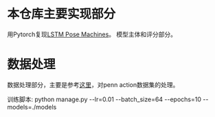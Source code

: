 

# 本仓库主要实现部分
用Pytorch复现[LSTM Pose Machines](https://arxiv.org/pdf/1712.06316.pdf)。
模型主体和评分部分。

# 数据处理
数据处理部分，主要是参考[这里](https://github.com/HowieMa/lstm_pm_pytorch)，对penn action数据集的处理。


训练脚本:
python manage.py --lr=0.01 --batch_size=64 --epochs=10 --models=./models